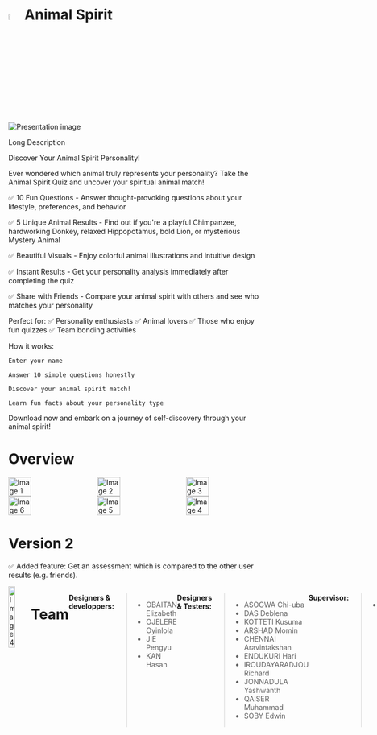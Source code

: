 #  <img src="https://github.com/user-attachments/assets/b64d35ec-ef40-4db5-88e1-0d40e02e5ada" alt="Image 1" width="5%" /> Animal Spirit

![Presentation image](https://github.com/user-attachments/assets/9c0c233d-cddd-4741-af79-4e689a4a1879)

Long Description

Discover Your Animal Spirit Personality!

Ever wondered which animal truly represents your personality? Take the Animal Spirit Quiz and uncover your spiritual animal match!

✅ 10 Fun Questions - Answer thought-provoking questions about your lifestyle, preferences, and behavior

✅ 5 Unique Animal Results - Find out if you're a playful Chimpanzee, hardworking Donkey, relaxed Hippopotamus, bold Lion, or mysterious Mystery Animal

✅  Beautiful Visuals - Enjoy colorful animal illustrations and intuitive design

✅  Instant Results - Get your personality analysis immediately after completing the quiz

✅ Share with Friends - Compare your animal spirit with others and see who matches your personality

Perfect for:
✅ Personality enthusiasts
✅ Animal lovers
✅ Those who enjoy fun quizzes
✅ Team bonding activities

How it works:

    Enter your name

    Answer 10 simple questions honestly

    Discover your animal spirit match!

    Learn fun facts about your personality type

Download now and embark on a journey of self-discovery through your animal spirit!

# Overview
<div style="display: flex; justify-content: space-between;">
  <img src="https://github.com/user-attachments/assets/59a306ab-935e-4d44-b29f-d52ec14044b5" alt="Image 1" width="30%" />
  <img src="https://github.com/user-attachments/assets/5c40d65d-3068-45a2-b51c-453b127f8d05" alt="Image 2" width="30%" />
  <img src="https://github.com/user-attachments/assets/9c49a702-9389-4db5-81e1-2bce6f1a7a36" alt="Image 3" width="30%" />
</div>

<div style="display: flex; justify-content: space-between;">
    <img src="https://github.com/user-attachments/assets/5923ea9b-df44-4d3c-bb7b-0a929ad5a997" alt="Image 6" width="30%" />
  <img src="https://github.com/user-attachments/assets/b1087d28-9735-4a44-8dba-88957f00191c" alt="Image 5" width="30%" />
  <img src="https://github.com/user-attachments/assets/cb0f0eec-a7a2-4a46-af5c-c63c8ce7dd0f" alt="Image 4" width="30%" />

</div>

# Version 2

✅ Added feature: Get an assessment which is compared to the other user results (e.g. friends).

<div style="display: flex; justify-content: space-between;">
  <img src="https://github.com/user-attachments/assets/4993510f-1170-49c6-b73e-bd329f41f592" alt="Image 4" width="30%" />



# Team

**Designers & developpers:**

> * OBAITAN Elizabeth
> * OJELERE Oyinlola
> * JIE Pengyu
> * KAN Hasan

**Designers & Testers:**

> * ASOGWA Chi-uba
> * DAS Deblena
> * KOTTETI Kusuma
> * ARSHAD Momin
> * CHENNAI Aravintakshan
> * ENDUKURI Hari
> * IROUDAYARADJOU Richard
> * JONNADULA Yashwanth
> * QAISER Muhammad
> * SOBY Edwin

**Supervisor:**

> * Karim Hammoudi, Université de Haute-Alsace, IRIMAS (karim.hammoudi@uha.fr)




